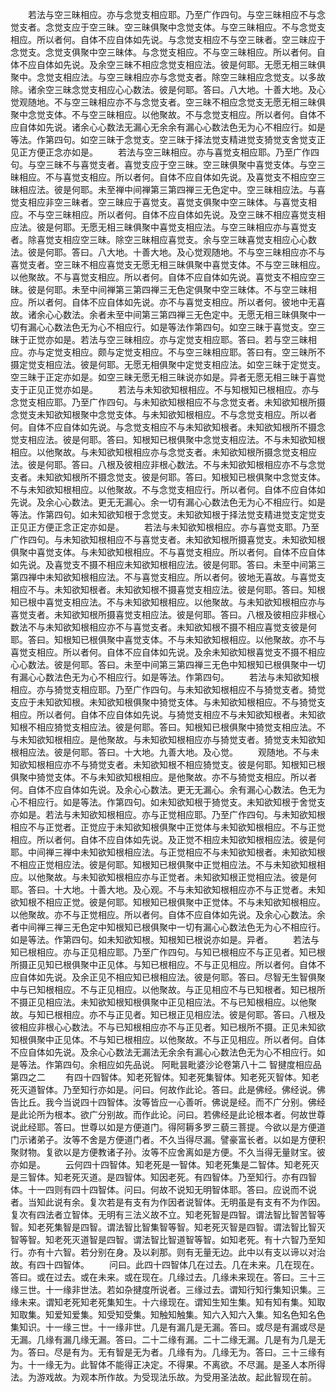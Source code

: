 <!-- { "loadSidebar": true } -->
　　若法与空三昧相应。亦与念觉支相应耶。乃至广作四句。与空三昧相应不与念觉支者。念觉支应于空三昧。空三昧俱聚中念觉支体。与空三昧相应。不与念觉支相应。所以者何。自体不应自体如先说。与念觉支相应不与空三昧者。空三昧应于念觉支。念觉支俱聚中空三昧体。与念觉支相应。不与空三昧相应。所以者何。自体不应自体如先说。及余空三昧不相应念觉支相应法。彼是何耶。无愿无相三昧俱聚中。念觉支相应法。与空三昧相应亦与念觉支者。除空三昧相应念觉支。以多故除。诸余空三昧念觉支相应心心数法。彼是何耶。答曰。八大地。十善大地。及心觉观随地。不与空三昧相应亦不与念觉支者。空三昧不相应念觉支无愿无相三昧俱聚中念觉支体。不与空三昧相应。以他聚故。不与念觉支相应。所以者何。自体不应自体如先说。诸余心心数法无漏心无余余有漏心心数法色无为心不相应行。如是等法。作第四句。如空三昧于念觉支。空三昧于择法觉支精进觉支猗觉支舍觉支正见正方便正念亦如是。
　　若法与空三昧相应。亦与喜觉支相应耶。乃至广作四句。与空三昧不与喜觉支者。喜觉支应于空三昧。空三昧俱聚中喜觉支体。与空三昧相应。不与喜觉支相应。所以者何。自体不应自体如先说。及喜觉支不相应空三昧相应法。彼是何耶。未至禅中间禅第三第四禅三无色定中。空三昧相应法。与喜觉支相应非空三昧者。空三昧应于喜觉支。喜觉支俱聚中空三昧体。与喜觉支相应。不与空三昧相应。所以者何。自体不应自体如先说。及空三昧不相应喜觉支相应法。彼是何耶。无愿无相三昧俱聚中喜觉支相应法。与空三昧相应亦与喜觉支者。除喜觉支相应空三昧。除空三昧相应喜觉支。余与空三昧喜觉支相应心心数法。彼是何耶。答曰。八大地。十善大地。及心觉观随地。不与空三昧相应亦不与喜觉支者。空三昧不相应喜觉支无愿无相三昧俱聚中喜觉支体。不与空三昧相应。以他聚故。不与喜觉支相应。所以者何。自体不应自体如先说。喜觉支不相应空三昧。彼是何耶。未至中间禅第三第四禅三无色定俱聚中空三昧体。不与空三昧相应。所以者何。自体不应自体如先说。亦不与喜觉支相应。所以者何。彼地中无喜故。诸余心心数法。余者未至中间第三第四禅三无色定中。无愿无相三昧俱聚中一切有漏心心数法色无为心不相应行。如是等法作第四句。如空三昧于喜觉支。空三昧于正觉亦如是。若法与空三昧相应。亦与定觉支相应耶。答曰。若与空三昧相应。亦与定觉支相应。颇与定觉支相应。不与空三昧相应耶。答曰有。空三昧所不摄定觉支相应法。彼是何耶。无愿无相俱聚中定觉支相应法。如空三昧于定觉支。空三昧于正定亦如是。如空三昧无愿无相三昧说亦如是。异者无愿无相三昧于喜觉支于正见正觉亦如是。
　　若法与未知欲知根相应。不与知根知已根相应。亦与念觉支相应耶。乃至广作四句。与未知欲知根相应不与念觉支者。未知欲知根所摄念觉支未知欲知根聚中念觉支体。与未知欲知根相应。不与念觉支相应。所以者何。自体不应自体如先说。与念觉支相应不与未知欲知根者。未知欲知根所不摄念觉支相应法。彼是何耶。答曰。知根知已根俱聚中念觉支相应法。不与未知欲知根相应。以他聚故。与未知欲知根相应亦与念觉支者。未知欲知根所摄念觉支相应法。彼是何耶。答曰。八根及彼相应非根心数法。不与未知欲知根相应亦不与念觉支者。未知欲知根所不摄念觉支。彼是何耶。答曰。知根知已根俱聚中念觉支体。不与未知欲知根相应。以他聚故。不与念觉支相应行。所以者何。自体不应自体如先说。及余心心数法。更无无漏心。余一切有漏心心数法色无为心不相应行。如是等法。作第四句。如未知欲知根于念觉支。未知欲知根于择法觉支精进觉支定觉支正见正方便正念正定亦如是。
　　若法与未知欲知根相应。亦与喜觉支耶。乃至广作四句。与未知欲知根相应不与喜觉支者。未知欲知根所摄喜觉支。未知欲知根俱聚中喜觉支体。与未知欲知根相应。不与喜觉支相应。所以者何。自体不应自体如先说。及喜觉支不摄不相应未知欲知根相应法。彼是何耶。答曰。未至中间第三第四禅中未知欲知根相应法。不与喜觉支相应。所以者何。彼地无喜故。与喜觉支相应不与。未知欲知根者。未知欲知根不摄喜觉支相应法。彼是何耶。答曰。知根知已根中喜觉支相应法。不与未知欲知根相应。以他聚故。与未知欲知根相应亦与喜觉支者。未知欲知根所摄喜觉支相应法。彼是何耶。答曰。八根及彼相应非根心数法不与未知欲知根相应亦不与喜觉支者。未知欲知根不摄不相应喜觉支彼是何耶。答曰。知根知已根俱聚中喜觉支体。不与未知欲知根相应。以他聚故。亦不与喜觉支相应。所以者何。自体不应自体如先说。及余未知欲知根喜觉支不摄不相应心心数法。彼是何耶。答曰。未至中间第三第四禅三无色中知根知已根俱聚中一切有漏心心数法色无为心不相应行。如是等法。作第四句。
　　若法与未知欲知根相应。亦与猗觉支相应耶。乃至广作四句。与未知欲知根相应不与猗觉支者。猗觉支应于未知欲知根。未知欲知根俱聚中猗觉支体。与未知欲知根相应。不与猗觉支相应。所以者何。自体不应自体如先说。与猗觉支相应不与未知欲知根者。未知欲知根不相应猗觉支相应法。彼是何耶。答曰。知根知已根俱聚中猗觉支相应法。不与未知欲知根相应。是他聚故。与未知欲知根相应亦与猗觉支者。猗觉支未知欲知根相应法。彼是何耶。答曰。十大地。九善大地。及心觉。
　　观随地。不与未知欲知根相应亦不与猗觉支者。未知欲知根不相应猗觉支。彼是何耶。知根知已根俱聚中猗觉支体。不与未知欲知根相应。是他聚故。亦不与猗觉支相应。所以者何。自体不应自体如先说。及余心心数法。更无无漏心。余有漏心心数法。色无为心不相应行。如是等法。作第四句。如未知欲知根于猗觉支。未知欲知根于舍觉支亦如是。若法与未知欲知根相应。亦与正觉相应耶。乃至广作四句。与未知欲知根相应不与正觉者。正觉应于未知欲知根俱聚中正觉体与未知欲知根相应。不与正觉相应。所以者何。自体不应自体如先说。及正觉不相应未知欲知根相应法。彼是何耶。中间禅三禅中未知欲知根相应法。与正觉相应不与未知欲知根者。未知欲知根不相应正觉相应法。彼是何耶。知根知已根俱聚中正觉相应法。不与未知欲知根相应。以他聚故。与未知欲知根相应亦与正觉者。未知欲知根正觉相应法。彼是何耶。答曰。十大地。十善大地。及心观。不与未知欲知根相应亦不与正觉者。未知欲知根不相应正觉。彼是何耶。知根知已根俱聚中正觉体。不与未知欲知根相应。以他聚故。亦不与正觉相应。所以者何。自体不应自体如先说。及余心心数法。余者中间禅三禅三无色定中知根知已根俱聚中一切有漏心心数法色无为心不相应行。如是等法。作第四句。如未知欲知根。知根知已根说亦如是。异者。
　　若法与知已根相应。亦与正见相应耶。乃至广作四句。与知已根相应不与正见者。知已根所摄正见知已根俱聚中正见体。与知已根相应。不与正见相应。所以者何。自体不应自体如先说。及余正见不相应知已根相应法。彼是何耶。答曰。尽智无生智俱聚中与已知根相应。不与正见相应。以他聚故。与正见相应不与已知根者。知已根所不摄正见相应法。未知欲知根知根俱聚中正见相应法。不与已知根相应。以他聚故。与知已根相应。亦不与正见者。知已根正见相应法。彼是何耶。答曰。八根及彼相应非根心心数法。不与已知根相应亦不与正见者。知已根所不摄。正见未知欲知根俱聚中正见体。不与知已根相应。以他聚故。不与正见相应。所以者何。自体不应自体如先说。及余心心数法无漏法无余余有漏心心数法色无为心不相应行。如是等法。作第四句。余相应如先品说。
阿毗昙毗婆沙论卷第八十二
智揵度相应品第四之二
　　有四十四智体。知老死智体。知老死集智体。知老死灭智体。知老死灭道智体。乃至知行亦如是。问曰。何故作此论。答曰。此是佛经。佛经说。佛告比丘。我今当说四十四智体。汝等皆应一心善听。佛说是经。而不广分别。佛经是此论所为根本。欲广分别故。而作此论。问曰。若佛经是此论根本者。何故世尊说此经耶。答曰。世尊以如是方便道门。得阿耨多罗三藐三菩提。今欲以是方便道门示诸弟子。汝等不舍是方便道门者。不久当得尽漏。譬豪富长者。以如是方便积聚财物。复欲以是方便教诸子孙。汝等不应舍离如是方便。不久当得无量财宝。彼亦如是。
　　云何四十四智体。知老死是一智体。知老死集是二智体。知老死灭是三智体。知老死灭道。是四智体。知因老死。有四智体。乃至知行。亦有四智体。十一四则有四十四智体。问曰。何故不说知无明智体耶。答曰。应说而不说者。当知此说有余。复次若是有支有为作因者说智体。无明虽是有支有不为作因。复次有四法者立智体。无明有三法义故不立。知老死智是四智。谓法智比智苦智等智。知老死集智是四智。谓法智比智集智等智。知老死灭智是四智。谓法智比智灭智等智。知老死灭道智是四智。谓法智比智道智等智。如知老死。有十六智乃至知行。亦有十六智。若分别在身。及以刹那。则有无量无边。此中以有支以谛以对治故。有四十四智体。
　　问曰。此四十四智体几在过去。几在未来。几在现在。答曰。或在过去。或在未来。或在现在。几缘过去。几缘未来现在。答曰。三十三缘三世。十一缘非世法。若如杂揵度所说者。三缘过去。谓知行知行集知识集。三缘未来。谓知老死知老死集知生。十六缘现在。谓知生知生集。知有知有集。知取知取集。知爱知爱集。知受知受集。知触知触集。知六入知六入集。知名色知名色集知识。十一缘三世。十一缘非世。几是有漏几是无漏。答曰。或尽是有漏或尽是无漏。几缘有漏几缘无漏。答曰。二十二缘有漏。二十二缘无漏。几是有为几是无为。答曰。尽是有为。无有智是无为者。几缘有为。几缘无为。答曰。三十三缘有为。十一缘无为。此智体不能得正决定。不得果。不离欲。不尽漏。是圣人本所得法。为游戏故。为观本所作故。为受现法乐故。为受用圣法故。起此智现在前。
